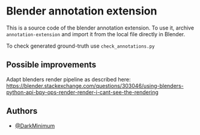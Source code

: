 
# Blender annotation extension

This is a source code of the blender annotation extension.
To use it, archive `annotation-extension` and import it from the local file directly in Blender.

To check generated ground-truth use `check_annotations.py`

## Possible improvements

Adapt blenders render pipeline as described here: https://blender.stackexchange.com/questions/303046/using-blenders-python-api-bpy-ops-render-render-i-cant-see-the-rendering


## Authors

- [@DarkMinimum](https://github.com/DarkMinimum)

